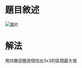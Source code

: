 # 題目敘述
![圖片](https://github.com/Ridost/Leetcode_Practice/assets/35066190/3186850c-57c4-4e09-8e59-a4f14bed57ff)
# 解法
用四層迴圈逐個找出3x3的區間最大值
